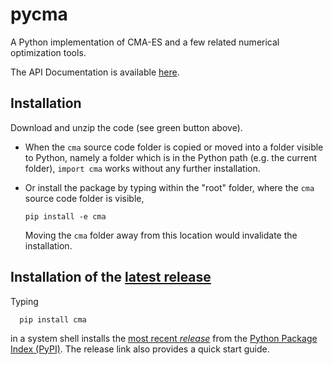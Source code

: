 # pycma
A Python implementation of CMA-ES and a few related numerical optimization tools. 

The API Documentation is available [here](http://cma.gforge.inria.fr/apidocs-pycma).

## Installation

Download and unzip the code (see green button above). 

- When the ``cma`` source code folder is copied or moved into a folder visible to Python, 
  namely a folder which is in the Python path (e.g. the current folder), ``import cma`` 
  works without any further installation.

- Or install the package by typing within the "root" folder, where the ``cma`` source 
  code folder is visible,

      pip install -e cma

  Moving the ``cma`` folder away from this location would invalidate the 
  installation.

## Installation of the [latest release](https://pypi.python.org/pypi/cma)
Typing
```
  pip install cma
```
in a system shell installs the [most recent _release_](https://pypi.python.org/pypi/cma)
from the [Python Package Index (PyPI)](https://pypi.python.org/pypi). The release link
also provides a quick start guide.
